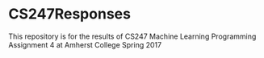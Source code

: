 # CS247Responses

This repository is for the results of CS247 Machine Learning 
Programming Assignment 4 at Amherst College Spring 2017

